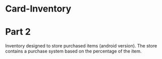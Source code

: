 # Card-Inventory
# Part 2
Inventory designed to store purchased items (android version).
The store contains a purchase system based on the percentage of the item.
